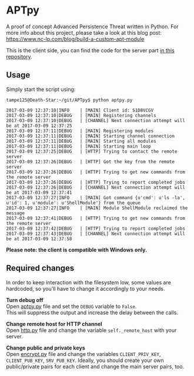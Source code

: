 # APTpy
A proof of concept Advanced Persistence Threat written in Python.
For more info about this project, please take a look at this blog post: https://www.nc-lp.com/blog/build-a-custom-apt-module

This is the client side, you can find the code for the server part [in this repository](https://github.com/tampe125/APTserver).

## Usage 
Simply start the script using:  
```
tampe125@Death-Star:~/git/APTpy$ python aptpy.py 

2017-03-09 12:37:10|INFO    | [MAIN] Client id: S1D8VCGV
2017-03-09 12:37:10|DEBUG   | [MAIN] Registering channels
2017-03-09 12:37:10|DEBUG   | [CHANNEL] Next connection attempt will be at 2017-03-09 12:37:25
2017-03-09 12:37:11|DEBUG   | [MAIN] Registering modules
2017-03-09 12:37:11|DEBUG   | [MAIN] Starting channel connection
2017-03-09 12:37:11|DEBUG   | [MAIN] Starting all modules
2017-03-09 12:37:11|DEBUG   | [MAIN] Starting main loop
2017-03-09 12:37:25|DEBUG   | [HTTP] Trying to contact the remote server
2017-03-09 12:37:26|DEBUG   | [HTTP] Got the key from the remote server
2017-03-09 12:37:26|DEBUG   | [HTTP] Trying to get new commands from the remote server
2017-03-09 12:37:26|DEBUG   | [HTTP] Trying to report completed jobs
2017-03-09 12:37:26|DEBUG   | [CHANNEL] Next connection attempt will be at 2017-03-09 12:37:41
2017-03-09 12:37:27|INFO    | [MAIN] Got command {u'cmd': u'ls -la', u'id': 1, u'module': u'ShellModule'} from the queue
2017-03-09 12:37:27|INFO    | [MAIN] Module ShellModule reclaimed the message
2017-03-09 12:37:41|DEBUG   | [HTTP] Trying to get new commands from the remote server
2017-03-09 12:37:42|DEBUG   | [HTTP] Trying to report completed jobs
2017-03-09 12:37:43|DEBUG   | [CHANNEL] Next connection attempt will be at 2017-03-09 12:37:58
```
**Please note: the client is compatible with Windows only.**

## Required changes
In order to keep interaction with the filesystem low, some values are hardcoded, so you'll have to change it accordingly to your needs.

**Turn debug off**  
Open [aptpy.py](https://github.com/tampe125/APTpy/blob/master/aptpy.py) file and set the `DEBUG` variable to `False`.  
This will suppress the output and increase the delay between the calls.  

**Change remote host for HTTP channel**  
Open [http.py](https://github.com/tampe125/APTpy/blob/master/lib/channels/http.py) file and change the variable `self._remote_host` with your server.

**Change public and private keys**  
Open [encrypt.py](https://github.com/tampe125/APTpy/blob/master/lib/encrypt.py) file and change the variables `CLIENT_PRIV_KEY`, `CLIENT_PUB_KEY`, `SRV_PUB_KEY`. Ideally, you should create your own public/private pairs for each client and change the main server pairs, too.
